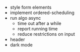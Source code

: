 - style form elements
- implement ordered-scheduling
- run algo async
  - time out after a while
  - report running time
  - reduce restrictions on input
- header
- dark mode
